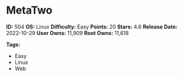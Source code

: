 # MetaTwo

**ID:** 504
**OS:** Linux
**Difficulty:** Easy
**Points:** 20
**Stars:** 4.6
**Release Date:** 2022-10-29
**User Owns:** 11,909
**Root Owns:** 11,618

**Tags:**
- Easy
- Linux
- Web

